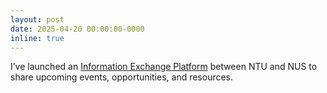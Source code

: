 ```yaml
---
layout: post
date: 2025-04-20 00:00:00-0000
inline: true
---
```


I’ve launched an [Information Exchange Platform](https://lucky-reactor.notion.site/ntu-nus) between NTU and NUS to share upcoming events, opportunities, and resources.
